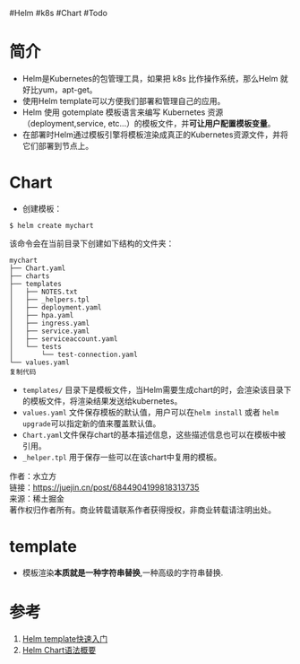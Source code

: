 #Helm #k8s #Chart #Todo 

# 简介
- Helm是Kubernetes的包管理工具，如果把 k8s 比作操作系统，那么Helm 就好比yum，apt-get。
- 使用Helm template可以方便我们部署和管理自己的应用。
- Helm 使用 gotemplate 模板语言来编写 Kubernetes 资源（deployment,service, etc...）的模板文件，并**可让用户配置模板变量**。
- 在部署时Helm通过模板引擎将模板渲染成真正的Kubernetes资源文件，并将它们部署到节点上。

# Chart
- 创建模板：
```shell
$ helm create mychart
```

该命令会在当前目录下创建如下结构的文件夹：

```
mychart
├── Chart.yaml
├── charts
├── templates
│   ├── NOTES.txt
│   ├── _helpers.tpl
│   ├── deployment.yaml
│   ├── hpa.yaml
│   ├── ingress.yaml
│   ├── service.yaml
│   ├── serviceaccount.yaml
│   └── tests
│       └── test-connection.yaml
└── values.yaml
复制代码
```

-   `templates/` 目录下是模板文件，当Helm需要生成chart的时，会渲染该目录下的模板文件，将渲染结果发送给kubernetes。
-   `values.yaml` 文件保存模板的默认值，用户可以在`helm install` 或者 `helm upgrade`可以指定新的值来覆盖默认值。
-   `Chart.yaml`文件保存chart的基本描述信息，这些描述信息也可以在模板中被引用。
-   `_helper.tpl` 用于保存一些可以在该chart中复用的模板。

  
作者：水立方  
链接：https://juejin.cn/post/6844904199818313735  
来源：稀土掘金  
著作权归作者所有。商业转载请联系作者获得授权，非商业转载请注明出处。

# template
-   模板渲染**本质就是一种字符串替换**,一种高级的字符串替换.



# 参考
1. [Helm template快速入门 ](https://juejin.cn/post/6844904199818313735#heading-0)
2. [Helm Chart语法概要 ](https://www.cnblogs.com/ssgeek/p/15511387.html)